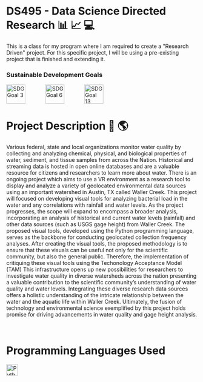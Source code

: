 # DS495 - Data Science Directed Research 📊 📈 💻  <br> 
 This is a class for my program where I am required to create a "Research Driven" project. For this specific project, I will be using a pre-existing project that is finished and extending it. 

### Sustainable Development Goals
 <img align="left" alt="SDG Goal 3" width="50px" style="padding-right:50px;" src="https://knowsdgs.jrc.ec.europa.eu/themes/sdgs/assets/img/sdg3.png" />
 <img align="left" alt="SDG Goal 6" width="50px" style="padding-right:50px;" src="https://upload.wikimedia.org/wikipedia/commons/8/87/Sustainable_Development_Goal_6.png" />
 <img align="center" alt="SDG Goal 13" width="50px" style="padding-right:50px;" src="https://knowsdgs.jrc.ec.europa.eu/themes/sdgs/assets/img/sdg13.png" />  <br> 
 
 # Project Description 🚰 🌎   <br> 
Various federal, state and local organizations monitor water quality by collecting and analyzing chemical, physical, and biological properties of water, sediment, and tissue samples from across the 
Nation. Historical and streaming data is hosted in open online databases and are a valuable resource for citizens and researchers to learn more about water. There is an ongoing project which aims to 
use a VR environment as a research tool to display and analyze a variety of geolocated environmental data sources using an important watershed in Austin, TX called Waller Creek. This project will    focused on developing visual tools for analyzing bacterial load in the water and any correlations with rainfall and water levels. As the project progresses, the scope will expand to encompass a  broader analysis, incorporating an analysis of historical and current water levels (rainfall)  and other data sources (such as USGS gage height)  from Waller Creek. The proposed visual tools, 
developed using the Python programming language, serves as the backbone for conducting geolocated collection frequency analyses. After creating the visual tools, the proposed methodology is to ensure 
that these visuals can be useful not only for the scientific community, but also the general public. Therefore, the implementation of critiquing these visual tools using the Techonology Acceptance 
Model (TAM) This infrastructure opens up new possibilities for researchers to investigate water quality in diverse watersheds across the nation presenting a valuable contribution to the scientific 
community’s understanding of water quality and water levels. Integrating these diverse research data sources offers a holistic understanding of the intricate relationship between the water and the 
aquatic life within Waller Creek. Ultimately, the fusion of technology and environmental science exemplified by this project holds promise for driving advancements in water quality and gage height 
analysis.





 <br> 

# Programming Languages Used 
<img align="left" alt="Python" width="30px" style="padding-right:10px;" src="https://cdn.jsdelivr.net/gh/devicons/devicon/icons/python/python-plain.svg" />



